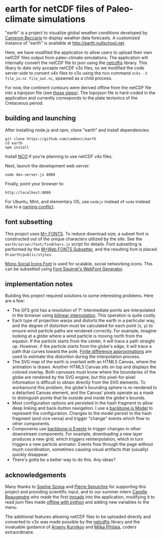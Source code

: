earth for netCDF files of Paleo-climate simulations
===================================================

"earth" is a project to visualize global weather conditions developed by [Cameron Beccario](https://github.com/cambecc/earth) to display weather data forecasts. A customized instance of "earth" is available at http://earth.nullschool.net.

Here, we have modified the application to allow users to upload their own netCDF files output from paleo-climate simulations. The application will internally convert the netCDF file to json using the [netcdfjs](https://github.com/cheminfo-js/netcdfjs) library. This libary to date only accepts netCDF v3x files, so we modified the code server-side to convert v4x files to v3x using the nco command `ncks -3 file_in.nc file_out.nc`, spawned as a child process.

For now, the continent contours were derived offline from the netCDF file into a topojson file (see [these steps](https://github.com/KatiRG/paleoClim_docs#create-a-topojson-file-from-netcdf)). The topojson file is hard-coded in the application and currently corresponds to the plate tectonics of the Cretaceous period.

building and launching
----------------------

After installing node.js and npm, clone "earth" and install dependencies:

    git clone https://github.com/cambecc/earth
    cd earth
    npm install

Install [NCO](http://nco.sourceforge.net/) if you're planning to use netCDF v4x files.

Next, launch the development web server:

    node dev-server.js 8080

Finally, point your browser to:

    http://localhost:8080

For Ubuntu, Mint, and elementary OS, use `nodejs` instead of `node` instead due to a [naming conflict](https://github.com/joyent/node/wiki/Installing-Node.js-via-package-manager#ubuntu-mint-elementary-os).

font subsetting
---------------

This project uses [M+ FONTS](http://mplus-fonts.sourceforge.jp/). To reduce download size, a subset font is
constructed out of the unique characters utilized by the site. See the `earth/server/font/findChars.js` script
for details. Font subsetting is performed by the [M+Web FONTS Subsetter](http://mplus.font-face.jp/), and
the resulting font is placed in `earth/public/styles`.

[Mono Social Icons Font](http://drinchev.github.io/monosocialiconsfont/) is used for scalable, social networking
icons. This can be subsetted using [Font Squirrel's WebFont Generator](http://www.fontsquirrel.com/tools/webfont-generator).

implementation notes
--------------------

Building this project required solutions to some interesting problems. Here are a few:

   * The GFS grid has a resolution of 1°. Intermediate points are interpolated in the browser using [bilinear
     interpolation](http://en.wikipedia.org/wiki/Bilinear_interpolation). This operation is quite costly.
   * Each type of projection warps and distorts the earth in a particular way, and the degree of distortion must
     be calculated for each point (x, y) to ensure wind particle paths are rendered correctly. For example,
     imagine looking at a globe where a wind particle is moving north from the equator. If the particle starts
     from the center, it will trace a path straight up. However, if the particle starts from the globe's edge,
     it will trace a path that curves toward the pole. [Finite difference approximations](http://gis.stackexchange.com/a/5075/23451)
     are used to estimate this distortion during the interpolation process.
   * The SVG map of the earth is overlaid with an HTML5 Canvas, where the animation is drawn. Another HTML5
     Canvas sits on top and displays the colored overlay. Both canvases must know where the boundaries of the
     globe are rendered by the SVG engine, but this pixel-for-pixel information is difficult to obtain directly
     from the SVG elements. To workaround this problem, the globe's bounding sphere is re-rendered to a
     detached Canvas element, and the Canvas' pixels operate as a mask to distinguish points that lie outside
     and inside the globe's bounds.
   * Most configuration options are persisted in the hash fragment to allow deep linking and back-button
     navigation. I use a [backbone.js Model](http://backbonejs.org/#Model) to represent the configuration.
     Changes to the model persist to the hash fragment (and vice versa) and trigger "change" events which flow to
     other components.
   * Components use [backbone.js Events](http://backbonejs.org/#Events) to trigger changes in other downstream
     components. For example, downloading a new layer produces a new grid, which triggers reinterpolation, which
     in turn triggers a new particle animator. Events flow through the page without much coordination,
     sometimes causing visual artifacts that (usually) quickly disappear.
   * There's gotta be a better way to do this. Any ideas?

acknowledgements
----------------

Many thanks to [Sophie Szopa](https://www.lsce.ipsl.fr/Phocea/Pisp/index.php?nom=sophie.szopa) and [Pierre Sepulchre](https://www.lsce.ipsl.fr/Phocea/Pisp/index.php?nom=pierre.sepulchre) for supporting this project and providing scientific input, and to our summer intern [Camille Beaugendre](https://github.com/Superpiaf) who made the first [inroads](https://github.com/KatiRG/paleoClim_docs#customization-of-the-code) into the application, modifying it to read json files made [offline with python](https://github.com/KatiRG/paleoClim_docs#create-a-json-file-from-netcdf) and adding new variables to the menu.

The additional features allowing netCDF files to be uploaded directly and converted to v3x was made possible by the [netcdfjs](https://github.com/cheminfo-js/netcdfjs) library and the invaluable guidance of [Arseny Kurnikov](https://github.com/akurniko) and [Miika Pihjlaja](https://github.com/zonpantli), coders extraordinaire.
